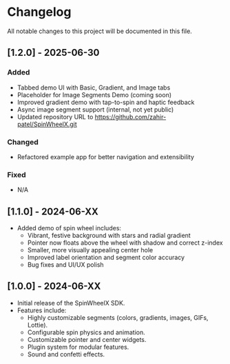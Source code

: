 # Changelog

All notable changes to this project will be documented in this file.

## [1.2.0] - 2025-06-30
### Added
- Tabbed demo UI with Basic, Gradient, and Image tabs
- Placeholder for Image Segments Demo (coming soon)
- Improved gradient demo with tap-to-spin and haptic feedback
- Async image segment support (internal, not yet public)
- Updated repository URL to https://github.com/zahir-patel/SpinWheelX.git

### Changed
- Refactored example app for better navigation and extensibility

### Fixed
- N/A

## [1.1.0] - 2024-06-XX
- Added demo of spin wheel includes:
  - Vibrant, festive background with stars and radial gradient
  - Pointer now floats above the wheel with shadow and correct z-index
  - Smaller, more visually appealing center hole
  - Improved label orientation and segment color accuracy
  - Bug fixes and UI/UX polish

## [1.0.0] - 2024-06-XX
- Initial release of the SpinWheelX SDK.
- Features include:
  - Highly customizable segments (colors, gradients, images, GIFs, Lottie).
  - Configurable spin physics and animation.
  - Customizable pointer and center widgets.
  - Plugin system for modular features.
  - Sound and confetti effects.
